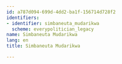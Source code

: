 ```yaml
---
id: a787d094-699d-4dd2-ba1f-156714d728f2
identifiers:
- identifier: simbaneuta_mudarikwa
  scheme: everypolitician_legacy
name: Simbaneuta Mudarikwa
lang: en
title: Simbaneuta Mudarikwa

---
```

